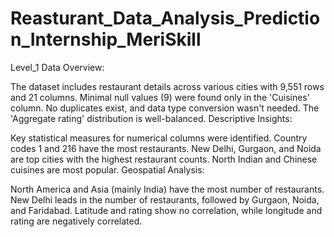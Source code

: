 # Reasturant_Data_Analysis_Prediction_Internship_MeriSkill
Level_1
Data Overview:

The dataset includes restaurant details across various cities with 9,551 rows and 21 columns.
Minimal null values (9) were found only in the 'Cuisines' column.
No duplicates exist, and data type conversion wasn't needed.
The 'Aggregate rating' distribution is well-balanced.
Descriptive Insights:

Key statistical measures for numerical columns were identified.
Country codes 1 and 216 have the most restaurants.
New Delhi, Gurgaon, and Noida are top cities with the highest restaurant counts.
North Indian and Chinese cuisines are most popular.
Geospatial Analysis:

North America and Asia (mainly India) have the most number of restaurants.
New Delhi leads in the number of restaurants, followed by Gurgaon, Noida, and Faridabad.
Latitude and rating show no correlation, while longitude and rating are negatively correlated.
